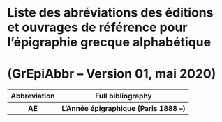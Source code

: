 # Liste des abréviations des éditions et ouvrages de référence pour l’épigraphie grecque alphabétique

# (GrEpiAbbr – Version 01, mai 2020)

<table>
  <thead>
    <tr>
      <th>Abbreviation</th>
      <th>Full bibliography</th>
    </tr>
  </thead>
  <tbody>
    <tr>
      <th>AE</th>
      <th>L’Année épigraphique (Paris 1888 –)</th>
    </tr>
  </tbody>
</table>

